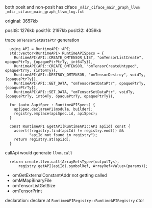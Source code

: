 
both posit and non-posit has ciface
`_mlir_ciface_main_graph_llvm`
`_mlir_ciface_main_graph_llvm_log.txt`

original: 3657kb

posit8: 1276kb
posit16: 2197kb
posit32: 4059kb

trace `omTensorSetDataPtr` generation

```
  using API = RuntimeAPI::API;
  std::vector<RuntimeAPI> RuntimeAPISpecs = {
    RuntimeAPI(API::CREATE_OMTENSOR_LIST, "omTensorListCreate", opaquePtrTy, {opaquePtrPtrTy, int64Ty}),
    RuntimeAPI(API::CREATE_OMTENSOR, "omTensorCreateUntyped", opaquePtrTy, {int64Ty}),
    RuntimeAPI(API::DESTROY_OMTENSOR, "omTensorDestroy", voidTy, {opaquePtrTy}),
    RuntimeAPI(API::GET_DATA, "omTensorGetDataPtr", opaquePtrTy, {opaquePtrTy}),
    RuntimeAPI(API::SET_DATA, "omTensorSetDataPtr", voidTy, {opaquePtrTy, int64Ty, opaquePtrTy, opaquePtrTy}),
```

```
  for (auto &apiSpec : RuntimeAPISpecs) {
    apiSpec.declareAPI(module, builder);
    registry.emplace(apiSpec.id, apiSpec);
  }
```

```
  const RuntimeAPI &getAPI(RuntimeAPI::API apiId) const {
    assert((registry.find(apiId) != registry.end()) &&
           "apiId not found in registry");
    return registry.at(apiId);
  }
```

callApi would generate `llvm.call`

```
  return create.llvm.call(ArrayRef<Type>(outputTys),
      registry.getAPI(apiId).symbolRef, ArrayRef<Value>(params));
```

- omGetExternalConstantAddr not getting called
- omMMapBinaryFile
- omTensorListGetSize
- omTensorPrint

declaration:
declare at `RuntimeAPIRegistry::RuntimeAPIRegistry` ctor